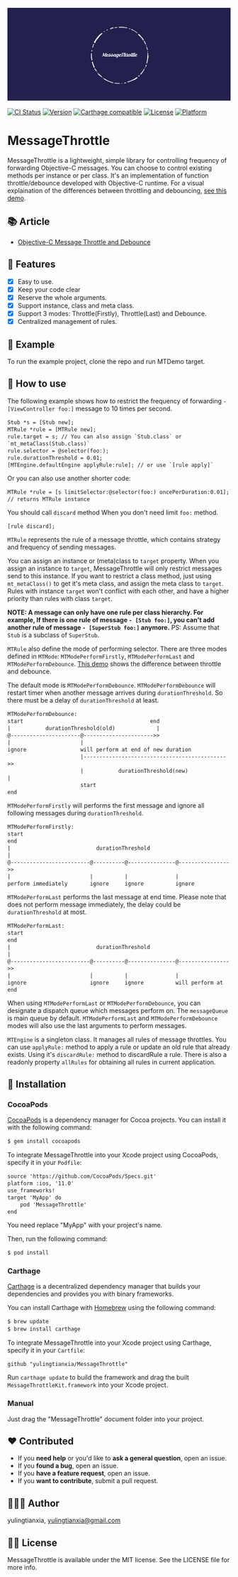 <p align="center">
<a href="https://github.com/yulingtianxia/MessageThrottle">
<img src="Assets/logo.png" alt="MessageThrottle" />
</a>
</p>

[![CI Status](http://img.shields.io/travis/yulingtianxia/MessageThrottle.svg?style=flat)](https://travis-ci.org/yulingtianxia/MessageThrottle)
[![Version](https://img.shields.io/cocoapods/v/MessageThrottle.svg?style=flat)](http://cocoapods.org/pods/MessageThrottle)
[![Carthage compatible](https://img.shields.io/badge/Carthage-compatible-4BC51D.svg?style=flat)](https://github.com/Carthage/Carthage)
[![License](https://img.shields.io/cocoapods/l/MessageThrottle.svg?style=flat)](http://cocoapods.org/pods/MessageThrottle)
[![Platform](https://img.shields.io/cocoapods/p/MessageThrottle.svg?style=flat)](http://cocoapods.org/pods/MessageThrottle)

# MessageThrottle

MessageThrottle is a lightweight, simple library for controlling frequency of forwarding Objective-C messages. You can choose to control existing methods per instance or per class. It's an implementation of function throttle/debounce developed with Objective-C runtime. For a visual explaination of the differences between throttling and debouncing, [see this demo](http://demo.nimius.net/debounce_throttle/).

## 📚 Article

- [Objective-C Message Throttle and Debounce](http://yulingtianxia.com/blog/2017/11/05/Objective-C-Message-Throttle-and-Debounce/)

## 🌟 Features

- [x] Easy to use.
- [x] Keep your code clear
- [x] Reserve the whole arguments.
- [x] Support instance, class and meta class.
- [x] Support 3 modes: Throttle(Firstly), Throttle(Last) and Debounce.
- [x] Centralized management of rules.

## 🔮 Example

To run the example project, clone the repo and run MTDemo target.

## 🐒 How to use

The following example shows how to restrict the frequency of forwarding `- [ViewController foo:]` message to 10 times per second.

```
Stub *s = [Stub new];
MTRule *rule = [MTRule new];
rule.target = s; // You can also assign `Stub.class` or `mt_metaClass(Stub.class)`
rule.selector = @selector(foo:);
rule.durationThreshold = 0.01;
[MTEngine.defaultEngine applyRule:rule]; // or use `[rule apply]`
```

Or you can also use another shorter code:

```
MTRule *rule = [s limitSelector:@selector(foo:) oncePerDuration:0.01]; // returns MTRule instance
``` 

You should call `discard` method When you don't need limit `foo:` method.

```
[rule discard];
```

`MTRule` represents the rule of a message throttle, which contains strategy and frequency of sending messages. 

You can assign an instance or (meta)class to `target` property. When you assign an instance to `target`, MessageThrottle will only restrict messages send to this instance. If you want to restrict a class method, just using `mt_metaClass()` to get it's meta class, and assign the meta class to `target`. Rules with instance `target` won't conflict with each other, and have a higher priority than rules with class `target`.

**NOTE: A message can only have one rule per class hierarchy. For example, If there is one rule of message `- [Stub foo:]`, you can't add another rule of message `- [SuperStub foo:]` anymore.** PS: Assume that `Stub` is a subclass of `SuperStub`.

`MTRule` also define the mode of performing selector. There are three modes defined in `MTMode`: `MTModePerformFirstly`, `MTModePerformLast` and `MTModePerformDebounce`. [This demo](http://demo.nimius.net/debounce_throttle/) shows the difference between throttle and debounce.

The default mode is `MTModePerformDebounce`. `MTModePerformDebounce` will restart timer when another message arrives during `durationThreshold`. So there must be a delay of `durationThreshold` at least. 

```
MTModePerformDebounce:
start                                        end
|           durationThreshold(old)             |
@----------------------@---------------------->>
|                      |                 
ignore                 will perform at end of new duration
                       |--------------------------------------------->>
                       |           durationThreshold(new)             |
                       start                                        end
```

`MTModePerformFirstly` will performs the first message and ignore all following messages during `durationThreshold`.

```
MTModePerformFirstly:
start                                                                end
|                           durationThreshold                          |
@-------------------------@----------@---------------@---------------->>
|                         |          |               |          
perform immediately       ignore     ignore          ignore     
```

`MTModePerformLast` performs the last message at end time. Please note that does not perform message immediately, the delay could be `durationThreshold` at most. 

```
MTModePerformLast:
start                                                                end
|                           durationThreshold                          |
@-------------------------@----------@---------------@---------------->>
|                         |          |               |          
ignore                    ignore     ignore          will perform at end
```

When using `MTModePerformLast` or `MTModePerformDebounce`, you can designate a dispatch queue which messages perform on. The `messageQueue` is main queue by default. `MTModePerformLast` and `MTModePerformDebounce` modes will also use the last arguments to perform messages.

`MTEngine` is a singleton class. It manages all rules of message throttles. You can use `applyRule:` method to apply a rule or update an old rule that already exists. Using it's `discardRule:` method to discardRule a rule. There is also a readonly property `allRules` for obtaining all rules in current application. 

## 📲 Installation

### CocoaPods

[CocoaPods](http://cocoapods.org) is a dependency manager for Cocoa projects. You can install it with the following command:

```bash
$ gem install cocoapods
```

To integrate MessageThrottle into your Xcode project using CocoaPods, specify it in your `Podfile`:


```
source 'https://github.com/CocoaPods/Specs.git'
platform :ios, '11.0'
use_frameworks!
target 'MyApp' do
	pod 'MessageThrottle'
end
```

You need replace "MyApp" with your project's name.

Then, run the following command:

```bash
$ pod install
```

### Carthage

[Carthage](https://github.com/Carthage/Carthage) is a decentralized dependency manager that builds your dependencies and provides you with binary frameworks.

You can install Carthage with [Homebrew](http://brew.sh/) using the following command:

```bash
$ brew update
$ brew install carthage
```

To integrate MessageThrottle into your Xcode project using Carthage, specify it in your `Cartfile`:

```ogdl
github "yulingtianxia/MessageThrottle"
```

Run `carthage update` to build the framework and drag the built `MessageThrottleKit.framework` into your Xcode project.

### Manual

Just drag the "MessageThrottle" document folder into your project.

## ❤️ Contributed

- If you **need help** or you'd like to **ask a general question**, open an issue.
- If you **found a bug**, open an issue.
- If you **have a feature request**, open an issue.
- If you **want to contribute**, submit a pull request.

## 👨🏻‍💻 Author

yulingtianxia, yulingtianxia@gmail.com

## 👮🏻 License

MessageThrottle is available under the MIT license. See the LICENSE file for more info.

